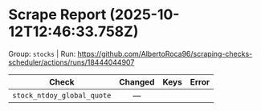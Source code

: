 # Scrape Report (2025-10-12T12:46:33.758Z)

Group: `stocks`  |  Run: https://github.com/AlbertoRoca96/scraping-checks-scheduler/actions/runs/18444044907

| Check | Changed | Keys | Error |
|---|:---:|:--|:--|
| `stock_ntdoy_global_quote` | — |  |  |
